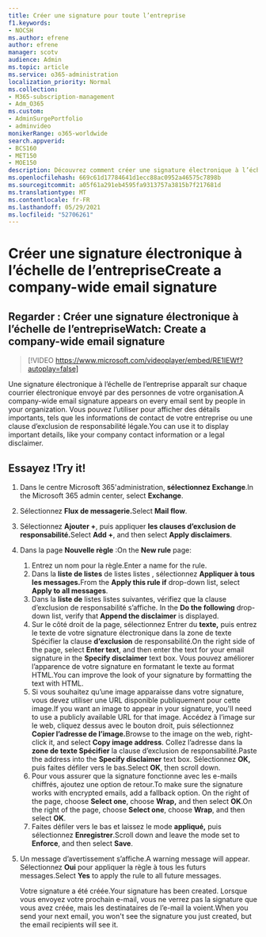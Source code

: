 ```yaml
---
title: Créer une signature pour toute l’entreprise
f1.keywords:
- NOCSH
ms.author: efrene
author: efrene
manager: scotv
audience: Admin
ms.topic: article
ms.service: o365-administration
localization_priority: Normal
ms.collection:
- M365-subscription-management
- Adm_O365
ms.custom:
- AdminSurgePortfolio
- adminvideo
monikerRange: o365-worldwide
search.appverid:
- BCS160
- MET150
- MOE150
description: Découvrez comment créer une signature électronique à l’échelle de l’entreprise.
ms.openlocfilehash: 669c61d17784641d1ecc88ac0952a46575c7898b
ms.sourcegitcommit: a05f61a291eb4595fa9313757a3815b7f217681d
ms.translationtype: MT
ms.contentlocale: fr-FR
ms.lasthandoff: 05/29/2021
ms.locfileid: "52706261"
---
```

# <a name="create-a-company-wide-email-signature"></a><span data-ttu-id="277c1-103">Créer une signature électronique à l’échelle de l’entreprise</span><span class="sxs-lookup"><span data-stu-id="277c1-103">Create a company-wide email signature</span></span>

## <a name="watch-create-a-company-wide-email-signature"></a><span data-ttu-id="277c1-104">Regarder : Créer une signature électronique à l’échelle de l’entreprise</span><span class="sxs-lookup"><span data-stu-id="277c1-104">Watch: Create a company-wide email signature</span></span>

> [!VIDEO https://www.microsoft.com/videoplayer/embed/RE1IEWf?autoplay=false]

<span data-ttu-id="277c1-105">Une signature électronique à l’échelle de l’entreprise apparaît sur chaque courrier électronique envoyé par des personnes de votre organisation.</span><span class="sxs-lookup"><span data-stu-id="277c1-105">A company-wide email signature appears on every email sent by people in your organization.</span></span> <span data-ttu-id="277c1-106">Vous pouvez l’utiliser pour afficher des détails importants, tels que les informations de contact de votre entreprise ou une clause d’exclusion de responsabilité légale.</span><span class="sxs-lookup"><span data-stu-id="277c1-106">You can use it to display important details, like your company contact information or a legal disclaimer.</span></span> 

## <a name="try-it"></a><span data-ttu-id="277c1-107">Essayez !</span><span class="sxs-lookup"><span data-stu-id="277c1-107">Try it!</span></span>

1. <span data-ttu-id="277c1-108">Dans le centre Microsoft 365'administration, **sélectionnez Exchange**.</span><span class="sxs-lookup"><span data-stu-id="277c1-108">In the Microsoft 365 admin center, select **Exchange**.</span></span>
1. <span data-ttu-id="277c1-109">Sélectionnez **Flux de messagerie.**</span><span class="sxs-lookup"><span data-stu-id="277c1-109">Select **Mail flow**.</span></span>
1. <span data-ttu-id="277c1-110">Sélectionnez **Ajouter +**, puis appliquer **les clauses d’exclusion de responsabilité.**</span><span class="sxs-lookup"><span data-stu-id="277c1-110">Select **Add +**, and then select **Apply disclaimers**.</span></span>
1. <span data-ttu-id="277c1-111">Dans la page **Nouvelle règle** :</span><span class="sxs-lookup"><span data-stu-id="277c1-111">On the **New rule** page:</span></span>
    1. <span data-ttu-id="277c1-112">Entrez un nom pour la règle.</span><span class="sxs-lookup"><span data-stu-id="277c1-112">Enter a name for the rule.</span></span>
    1. <span data-ttu-id="277c1-113">Dans la **liste de listes** de listes listes , sélectionnez **Appliquer à tous les messages.**</span><span class="sxs-lookup"><span data-stu-id="277c1-113">From the **Apply this rule if** drop-down list, select **Apply to all messages**.</span></span>
    1. <span data-ttu-id="277c1-114">Dans la **liste de** listes listes suivantes, vérifiez que la clause d’exclusion de responsabilité s’affiche. </span><span class="sxs-lookup"><span data-stu-id="277c1-114">In the **Do the following** drop-down list, verify that **Append the disclaimer** is displayed.</span></span>
    1. <span data-ttu-id="277c1-115">Sur le côté droit de la page, sélectionnez Entrer du **texte,** puis entrez le texte de votre signature électronique dans la zone de texte Spécifier la clause **d’exclusion** de responsabilité.</span><span class="sxs-lookup"><span data-stu-id="277c1-115">On the right side of the page, select **Enter text**, and then enter the text for your email signature in the **Specify disclaimer** text box.</span></span> <span data-ttu-id="277c1-116">Vous pouvez améliorer l’apparence de votre signature en formatant le texte au format HTML.</span><span class="sxs-lookup"><span data-stu-id="277c1-116">You can improve the look of your signature by formatting the text with HTML.</span></span>
    1. <span data-ttu-id="277c1-117">Si vous souhaitez qu’une image apparaisse dans votre signature, vous devez utiliser une URL disponible publiquement pour cette image.</span><span class="sxs-lookup"><span data-stu-id="277c1-117">If you want an image to appear in your signature, you'll need to use a publicly available URL for that image.</span></span> <span data-ttu-id="277c1-118">Accédez à l’image sur le web, cliquez dessus avec le bouton droit, puis sélectionnez **Copier l’adresse de l’image.**</span><span class="sxs-lookup"><span data-stu-id="277c1-118">Browse to the image on the web, right-click it, and select **Copy image address**.</span></span> <span data-ttu-id="277c1-119">Collez l’adresse dans la **zone de texte Spécifier** la clause d’exclusion de responsabilité.</span><span class="sxs-lookup"><span data-stu-id="277c1-119">Paste the address into the **Specify disclaimer** text box.</span></span> <span data-ttu-id="277c1-120">Sélectionnez **OK,** puis faites défiler vers le bas.</span><span class="sxs-lookup"><span data-stu-id="277c1-120">Select **OK**, then scroll down.</span></span>
    1. <span data-ttu-id="277c1-121">Pour vous assurer que la signature fonctionne avec les e-mails chiffrés, ajoutez une option de retour.</span><span class="sxs-lookup"><span data-stu-id="277c1-121">To make sure the signature works with encrypted emails, add a fallback option.</span></span> <span data-ttu-id="277c1-122">On the right of the page, choose **Select one**, choose **Wrap,** and then select **OK**.</span><span class="sxs-lookup"><span data-stu-id="277c1-122">On the right of the page, choose **Select one**, choose **Wrap**, and then select **OK**.</span></span>
    1. <span data-ttu-id="277c1-123">Faites défiler vers le bas et laissez le mode **appliqué,** puis sélectionnez **Enregistrer**.</span><span class="sxs-lookup"><span data-stu-id="277c1-123">Scroll down and leave the mode set to **Enforce**, and then select **Save**.</span></span>
1. <span data-ttu-id="277c1-124">Un message d’avertissement s’affiche.</span><span class="sxs-lookup"><span data-stu-id="277c1-124">A warning message will appear.</span></span> <span data-ttu-id="277c1-125">Sélectionnez **Oui** pour appliquer la règle à tous les futurs messages.</span><span class="sxs-lookup"><span data-stu-id="277c1-125">Select **Yes** to apply the rule to all future messages.</span></span>

    <span data-ttu-id="277c1-126">Votre signature a été créée.</span><span class="sxs-lookup"><span data-stu-id="277c1-126">Your signature has been created.</span></span> <span data-ttu-id="277c1-127">Lorsque vous envoyez votre prochain e-mail, vous ne verrez pas la signature que vous avez créée, mais les destinataires de l’e-mail la voient.</span><span class="sxs-lookup"><span data-stu-id="277c1-127">When you send your next email, you won't see the signature you just created, but the email recipients will see it.</span></span>